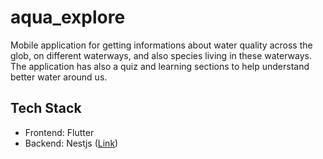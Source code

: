 # aqua_explore

Mobile application for getting informations about water quality across the glob, on different waterways, and also species living in these waterways. The application has also a quiz and learning sections to help understand better water around us.

## Tech Stack

- Frontend: Flutter
- Backend: Nestjs ([Link](https://github.com/eliotfgn/aquaexplore-backend))
